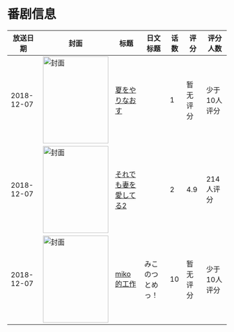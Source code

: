 # 番剧信息

|放送日期|封面|标题|日文标题|话数|评分|评分人数|
|---|---|---|---|---|---|---|
|2018-12-07|<img src="https://lain.bgm.tv/pic/cover/c/5b/04/271047_ACaJk.jpg" alt="封面" style="width:150px;height:200px;object-fit:cover;">|[夏をやりなおす](https://bangumi.tv/subject/271047)||1|暂无评分|少于10人评分|
|2018-12-07|<img src="https://bangumi.tv/img/no_icon_subject.png" alt="封面" style="width:150px;height:200px;object-fit:cover;">|[それでも妻を愛してる2](https://bangumi.tv/subject/257271)||2|4.9|214人评分|
|2018-12-07|<img src="https://lain.bgm.tv/pic/cover/c/c7/d4/282393_34cNn.jpg" alt="封面" style="width:150px;height:200px;object-fit:cover;">|[miko的工作](https://bangumi.tv/subject/282393)|みこのつとめっ！|10|暂无评分|少于10人评分|
